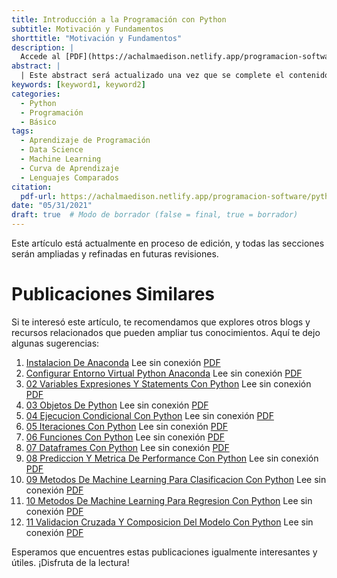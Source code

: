 ```yaml
---
title: Introducción a la Programación con Python
subtitle: Motivación y Fundamentos
shorttitle: "Motivación y Fundamentos"
description: |
  Accede al [PDF](https://achalmaedison.netlify.app/programacion-software/python/2021-05-31-02-variables-expresiones-y-statements-con-python/index.pdf) completo aquí.
abstract: |
  | Este abstract será actualizado una vez que se complete el contenido final del artículo.
keywords: [keyword1, keyword2]
categories:
  - Python
  - Programación   
  - Básico
tags:
  - Aprendizaje de Programación
  - Data Science
  - Machine Learning
  - Curva de Aprendizaje
  - Lenguajes Comparados
citation:
  pdf-url: https://achalmaedison.netlify.app/programacion-software/python/2021-05-31-02-variables-expresiones-y-statements-con-python/index.pdf
date: "05/31/2021"
draft: true  # Modo de borrador (false = final, true = borrador)
---
```








Este artículo está actualmente en proceso de edición, y todas las secciones serán ampliadas y refinadas en futuras revisiones.


# Publicaciones Similares

Si te interesó este artículo, te recomendamos que explores otros blogs y recursos relacionados que pueden ampliar tus conocimientos. Aquí te dejo algunas sugerencias:


1. [Instalacion De Anaconda](https://achalmaedison.netlify.app/programacion-software/python/2020-06-19-instalacion-de-anaconda) Lee sin conexión [PDF](https://achalmaedison.netlify.app/programacion-software/python/2020-06-19-instalacion-de-anaconda/index.pdf)
2. [Configurar Entorno Virtual Python Anaconda](https://achalmaedison.netlify.app/programacion-software/python/2020-06-20-configurar-entorno-virtual-python-anaconda) Lee sin conexión [PDF](https://achalmaedison.netlify.app/programacion-software/python/2020-06-20-configurar-entorno-virtual-python-anaconda/index.pdf)
3. [02 Variables Expresiones Y Statements Con Python](https://achalmaedison.netlify.app/programacion-software/python/2021-05-31-02-variables-expresiones-y-statements-con-python) Lee sin conexión [PDF](https://achalmaedison.netlify.app/programacion-software/python/2021-05-31-02-variables-expresiones-y-statements-con-python/index.pdf)
4. [03 Objetos De Python](https://achalmaedison.netlify.app/programacion-software/python/2021-06-07-03-objetos-de-python) Lee sin conexión [PDF](https://achalmaedison.netlify.app/programacion-software/python/2021-06-07-03-objetos-de-python/index.pdf)
5. [04 Ejecucion Condicional Con Python](https://achalmaedison.netlify.app/programacion-software/python/2021-06-14-04-ejecucion-condicional-con-python) Lee sin conexión [PDF](https://achalmaedison.netlify.app/programacion-software/python/2021-06-14-04-ejecucion-condicional-con-python/index.pdf)
6. [05 Iteraciones Con Python](https://achalmaedison.netlify.app/programacion-software/python/2021-06-21-05-iteraciones-con-python) Lee sin conexión [PDF](https://achalmaedison.netlify.app/programacion-software/python/2021-06-21-05-iteraciones-con-python/index.pdf)
7. [06 Funciones Con Python](https://achalmaedison.netlify.app/programacion-software/python/2021-08-16-06-funciones-con-python) Lee sin conexión [PDF](https://achalmaedison.netlify.app/programacion-software/python/2021-08-16-06-funciones-con-python/index.pdf)
8. [07 Dataframes Con Python](https://achalmaedison.netlify.app/programacion-software/python/2021-08-23-07-dataframes-con-python) Lee sin conexión [PDF](https://achalmaedison.netlify.app/programacion-software/python/2021-08-23-07-dataframes-con-python/index.pdf)
9. [08 Prediccion Y Metrica De Performance Con Python](https://achalmaedison.netlify.app/programacion-software/python/2021-11-29-08-prediccion-y-metrica-de-performance-con-python) Lee sin conexión [PDF](https://achalmaedison.netlify.app/programacion-software/python/2021-11-29-08-prediccion-y-metrica-de-performance-con-python/index.pdf)
10. [09 Metodos De Machine Learning Para Clasificacion Con Python](https://achalmaedison.netlify.app/programacion-software/python/2021-12-06-09-metodos-de-machine-learning-para-clasificacion-con-python) Lee sin conexión [PDF](https://achalmaedison.netlify.app/programacion-software/python/2021-12-06-09-metodos-de-machine-learning-para-clasificacion-con-python/index.pdf)
11. [10 Metodos De Machine Learning Para Regresion Con Python](https://achalmaedison.netlify.app/programacion-software/python/2021-12-13-10-metodos-de-machine-learning-para-regresion-con-python) Lee sin conexión [PDF](https://achalmaedison.netlify.app/programacion-software/python/2021-12-13-10-metodos-de-machine-learning-para-regresion-con-python/index.pdf)
12. [11 Validacion Cruzada Y Composicion Del Modelo Con Python](https://achalmaedison.netlify.app/programacion-software/python/2022-10-31-11-validacion-cruzada-y-composicion-del-modelo-con-python) Lee sin conexión [PDF](https://achalmaedison.netlify.app/programacion-software/python/2022-10-31-11-validacion-cruzada-y-composicion-del-modelo-con-python/index.pdf)


Esperamos que encuentres estas publicaciones igualmente interesantes y útiles. ¡Disfruta de la lectura!

